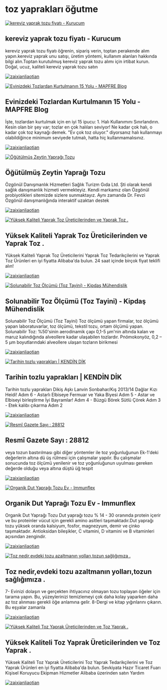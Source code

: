 # toz yaprakları öğutme
<a href="https://mnn.zoosnet.net/LR/Chatpre.aspx?id=MNN94995150&p=https://topgrinding.com/" target="_blank">![kereviz yaprak tozu fiyatı - Kurucum](https://github.com/technlg/images/blob/main/20.jpg)</a>
## kereviz yaprak tozu fiyatı - Kurucum
kereviz yaprak tozu fiyatı öğrenin, sipariş verin, toptan perakende alım yapın.kereviz yaprak unu satışı, üretim yöntemi, kullanım alanları hakkında bilgi alın.Toptan kurutulmuş kereviz yaprak tozu alımı için irtibat kurun. Doğal, ucuz, kaliteli kereviz yaprak tozu satın 
<a href="https://mnn.zoosnet.net/LR/Chatpre.aspx?id=MNN94995150&p=https://topgrinding.com/" target="_blank"><img src="https://github.com/technlg/images/raw/main/chat11.jpg" alt="zaixianliaotian"/></a><a href="//whatsapp.shibangsoft.com/WhatsApp.php" ><img src="https://github.com/technlg/images/raw/main/chat11.png" alt=""></a>
<a href="https://mnn.zoosnet.net/LR/Chatpre.aspx?id=MNN94995150&p=https://topgrinding.com/" target="_blank">![Evinizdeki Tozlardan Kurtulmanın 15 Yolu - MAPFRE Blog](https://github.com/technlg/images/blob/main/40.jpg)</a>
## Evinizdeki Tozlardan Kurtulmanın 15 Yolu - MAPFRE Blog
İşte, tozlardan kurtulmak için en iyi 15 ipucu: 1. Halı Kullanımını Sınırlandırın. Kesin olan bir şey var; tozlar en çok halıları seviyor! Ne kadar çok halı, o kadar çok toz kaynağı demek. "Ev çok toz oluyor." diyorsanız halı kullanmayı olabildiğince minimum seviyede tutmalı, hatta hiç kullanmamalısınız.
<a href="https://mnn.zoosnet.net/LR/Chatpre.aspx?id=MNN94995150&p=https://topgrinding.com/" target="_blank"><img src="https://github.com/technlg/images/raw/main/chat11.jpg" alt="zaixianliaotian"/></a><a href="//whatsapp.shibangsoft.com/WhatsApp.php" ><img src="https://github.com/technlg/images/raw/main/chat11.png" alt=""></a>
<a href="https://mnn.zoosnet.net/LR/Chatpre.aspx?id=MNN94995150&p=https://topgrinding.com/" target="_blank">![Öğütülmüş Zeytin Yaprağı Tozu](https://github.com/technlg/images/blob/main/2.jpg)</a>
## Öğütülmüş Zeytin Yaprağı Tozu
Özgönül Danışmanlık Hizmetleri Sağlık Turizm Gıda Ltd. Şti olarak kendi sağlık danışmanlık hizmeti vermekteyiz. Kendi markamız olan Özgönül probiyotikleri sitemizde sizlere sunmaktayız. Aynı zamanda Dr. Fevzi Özgönül danışmanlığında interaktif uzaktan destek 
<a href="https://mnn.zoosnet.net/LR/Chatpre.aspx?id=MNN94995150&p=https://topgrinding.com/" target="_blank"><img src="https://github.com/technlg/images/raw/main/chat11.jpg" alt="zaixianliaotian"/></a><a href="//whatsapp.shibangsoft.com/WhatsApp.php" ><img src="https://github.com/technlg/images/raw/main/chat11.png" alt=""></a>
<a href="https://mnn.zoosnet.net/LR/Chatpre.aspx?id=MNN94995150&p=https://topgrinding.com/" target="_blank">![Yüksek Kaliteli Yaprak Toz Üreticilerinden ve Yaprak Toz .](https://github.com/technlg/images/blob/main/36.jpg)</a>
## Yüksek Kaliteli Yaprak Toz Üreticilerinden ve Yaprak Toz .
Yüksek Kaliteli Yaprak Toz Üreticilerini Yaprak Toz Tedarikçilerini ve Yaprak Toz Ürünleri en iyi fiyatta Alibaba'da bulun. 24 saat içinde birçok fiyat teklifi alın!
<a href="https://mnn.zoosnet.net/LR/Chatpre.aspx?id=MNN94995150&p=https://topgrinding.com/" target="_blank"><img src="https://github.com/technlg/images/raw/main/chat11.jpg" alt="zaixianliaotian"/></a><a href="//whatsapp.shibangsoft.com/WhatsApp.php" ><img src="https://github.com/technlg/images/raw/main/chat11.png" alt=""></a>
<a href="https://mnn.zoosnet.net/LR/Chatpre.aspx?id=MNN94995150&p=https://topgrinding.com/" target="_blank">![Solunabilir Toz Ölçümü (Toz Tayini) - Kipdaş Mühendislik](https://github.com/technlg/images/blob/main/6.jpg)</a>
## Solunabilir Toz Ölçümü (Toz Tayini) - Kipdaş Mühendislik
Solunabilir Toz Ölçümü (Toz Tayini) Toz ölçümü yapan firmalar, toz ölçümü yapan laboratuvarlar, toz ölçümü, tekstil tozu, ortam ölçümü yapan. Solunabilir Toz: %50'sinin aerodinamik çapı 0,1-5 µm'nin altında kalan ve maruz kalındığında alveollere kadar ulaşabilen tozlardır. Pnömokonyöz, 0,2 – 5 µm boyutlarındaki alveollere ulaşan tozların birikmesi 
<a href="https://mnn.zoosnet.net/LR/Chatpre.aspx?id=MNN94995150&p=https://topgrinding.com/" target="_blank"><img src="https://github.com/technlg/images/raw/main/chat11.jpg" alt="zaixianliaotian"/></a><a href="//whatsapp.shibangsoft.com/WhatsApp.php" ><img src="https://github.com/technlg/images/raw/main/chat11.png" alt=""></a>
<a href="https://mnn.zoosnet.net/LR/Chatpre.aspx?id=MNN94995150&p=https://topgrinding.com/" target="_blank">![Tarihin tozlu yaprakları | KENDİN DİK](https://github.com/technlg/images/blob/main/55.jpg)</a>
## Tarihin tozlu yaprakları | KENDİN DİK
Tarihin tozlu yaprakları Dikiş Aşkı Lanvin Sonbahar/Kış 2013/14 Dağlar Kızı Heidi! Adım 6 - Astarlı Elbiseye Fermuar ve Yaka Biyesi Adım 5 - Astar ve Elbiseyi birleştirme İyi Bayramlar! Adım 4 - Büzgü Börek Sütlü Çörek Adım 3 - Etek kalıbı çıkarma Adım 2
<a href="https://mnn.zoosnet.net/LR/Chatpre.aspx?id=MNN94995150&p=https://topgrinding.com/" target="_blank"><img src="https://github.com/technlg/images/raw/main/chat11.jpg" alt="zaixianliaotian"/></a><a href="//whatsapp.shibangsoft.com/WhatsApp.php" ><img src="https://github.com/technlg/images/raw/main/chat11.png" alt=""></a>
<a href="https://mnn.zoosnet.net/LR/Chatpre.aspx?id=MNN94995150&p=https://topgrinding.com/" target="_blank">![Resmî Gazete Sayı : 28812](https://github.com/technlg/images/blob/main/5.jpg)</a>
## Resmî Gazete Sayı : 28812
veya tozun bastırılması gibi diğer yöntemler ile toz yoğunluğunun Ek-1'deki değerlerin altına dü üş rülmesi için çalışmalar yapılır. Bu çalışmalar sonucunda toz ölçümü yenilenir ve toz yoğunluğunun uyulması gereken değerde olduğu veya altına düştü üğ tespit
<a href="https://mnn.zoosnet.net/LR/Chatpre.aspx?id=MNN94995150&p=https://topgrinding.com/" target="_blank"><img src="https://github.com/technlg/images/raw/main/chat11.jpg" alt="zaixianliaotian"/></a><a href="//whatsapp.shibangsoft.com/WhatsApp.php" ><img src="https://github.com/technlg/images/raw/main/chat11.png" alt=""></a>
<a href="https://mnn.zoosnet.net/LR/Chatpre.aspx?id=MNN94995150&p=https://topgrinding.com/" target="_blank">![Organik Dut Yaprağı Tozu Ev - Immunflex](https://github.com/technlg/images/blob/main/38.jpg)</a>
## Organik Dut Yaprağı Tozu Ev - Immunflex
Organik Dut Yaprağı Tozu Dut yaprağı tozu % 14 - 30 oranında protein içerir ve bu proteinler vücut için gerekli amino asitleri taşımaktadır.Dut yaprağı tozu yüksek oranda kalsiyum, fosfor, magnezyum, demir ve çinko taşımaktadır. Antioksidan bileşikler, C vitamini, D vitamini ve B vitaminleri açısından zengindir. 
<a href="https://mnn.zoosnet.net/LR/Chatpre.aspx?id=MNN94995150&p=https://topgrinding.com/" target="_blank"><img src="https://github.com/technlg/images/raw/main/chat11.jpg" alt="zaixianliaotian"/></a><a href="//whatsapp.shibangsoft.com/WhatsApp.php" ><img src="https://github.com/technlg/images/raw/main/chat11.png" alt=""></a>
<a href="https://mnn.zoosnet.net/LR/Chatpre.aspx?id=MNN94995150&p=https://topgrinding.com/" target="_blank">![Toz nedir,evdeki tozu azaltmanın yolları,tozun sağlığımıza .](https://github.com/technlg/images/blob/main/62.jpg)</a>
## Toz nedir,evdeki tozu azaltmanın yolları,tozun sağlığımıza .
7- Evinizi dolaşın ve gerçekten ihtiyacınız olmayan tozu toplayan öğeler için tarama yapın. Bu, yüzeylerinizi temizlemeyi çok daha kolay yaparken daha az toz alınması gerekli öğe anlamına gelir. 8-Dergi ve kitap yığınlarını çıkarın. Bu eşyalar zamanla
<a href="https://mnn.zoosnet.net/LR/Chatpre.aspx?id=MNN94995150&p=https://topgrinding.com/" target="_blank"><img src="https://github.com/technlg/images/raw/main/chat11.jpg" alt="zaixianliaotian"/></a><a href="//whatsapp.shibangsoft.com/WhatsApp.php" ><img src="https://github.com/technlg/images/raw/main/chat11.png" alt=""></a>
<a href="https://mnn.zoosnet.net/LR/Chatpre.aspx?id=MNN94995150&p=https://topgrinding.com/" target="_blank">![Yüksek Kaliteli Toz Yaprak Üreticilerinden ve Toz Yaprak .](https://github.com/technlg/images/blob/main/61.jpg)</a>
## Yüksek Kaliteli Toz Yaprak Üreticilerinden ve Toz Yaprak .
Yüksek Kaliteli Toz Yaprak Üreticilerini Toz Yaprak Tedarikçilerini ve Toz Yaprak Ürünleri en iyi fiyatta Alibaba'da bulun. Sevkiyata Hazır Ticaret Fuarı Kişisel Koruyucu Ekipman Hizmetler Alibaba üzerinden satın Yardım
<a href="https://mnn.zoosnet.net/LR/Chatpre.aspx?id=MNN94995150&p=https://topgrinding.com/" target="_blank"><img src="https://github.com/technlg/images/raw/main/chat11.jpg" alt="zaixianliaotian"/></a><a href="//whatsapp.shibangsoft.com/WhatsApp.php" ><img src="https://github.com/technlg/images/raw/main/chat11.png" alt=""></a>
